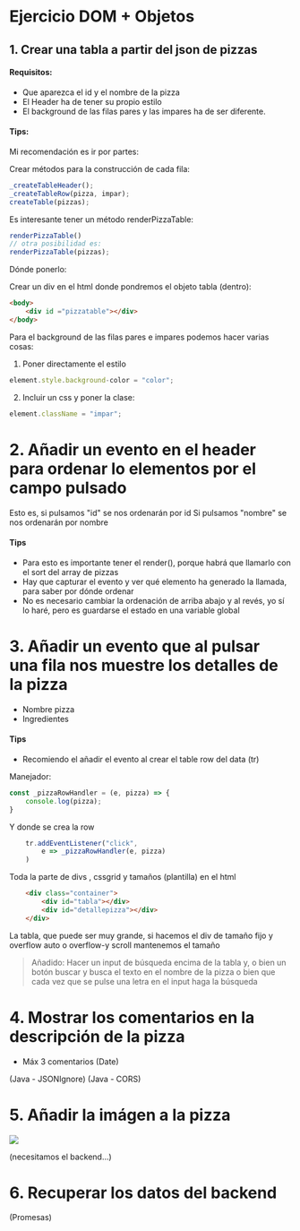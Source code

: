 # Ejercicio DOM + Objetos

## 1. Crear una tabla a partir del json de pizzas

#### Requisitos:

- Que aparezca el id y el nombre de la pizza
- El Header ha de tener su propio  estilo
- El background de las filas pares y las impares ha de ser diferente.

#### Tips:
Mi recomendación es ir por partes:

Crear métodos para la construcción de cada fila:

```javascript
_createTableHeader();
_createTableRow(pizza, impar);
createTable(pizzas);
```

Es interesante tener un método renderPizzaTable:
```javascript
renderPizzaTable() 
// otra posibilidad es:
renderPizzaTable(pizzas);
```


Dónde ponerlo:

Crear un div en el html donde pondremos el objeto tabla (dentro):

```html
<body>
    <div id ="pizzatable"></div>
</body>
```

Para el background de las filas pares e impares podemos hacer varias cosas:

1. Poner directamente el estilo
```javascript
element.style.background-color = "color";
```
2. Incluir un css y poner la clase:
```javascript
element.className = "impar";
```



# 2. Añadir un evento en el header para ordenar lo elementos por el campo pulsado
Esto es, si pulsamos "id" se nos ordenarán por id
Si pulsamos "nombre" se nos ordenarán por nombre

#### Tips

- Para esto es importante tener el render(), porque habrá que llamarlo con el sort del array de pizzas
- Hay que capturar el evento y ver qué elemento ha generado la llamada, para saber por dónde ordenar
- No es necesario cambiar la ordenación de arriba abajo y al revés, yo sí lo haré, pero es guardarse el estado en una variable global





# 3. Añadir un evento que al pulsar una fila nos muestre los detalles de la pizza
- Nombre pizza
- Ingredientes

#### Tips
- Recomiendo el añadir el evento al crear el table row del data (tr)

Manejador: 
```javascript
const _pizzaRowHandler = (e, pizza) => {
    console.log(pizza);
}
```

Y donde se crea la row
```javascript
    tr.addEventListener("click",
        e => _pizzaRowHandler(e, pizza)
    )
```

Toda la parte de divs , cssgrid y tamaños (plantilla) en el html

```html
    <div class="container">
        <div id="tabla"></div>
        <div id="detallepizza"></div>
    </div>
```

La tabla, que puede ser muy grande, si hacemos el div de tamaño fijo y overflow auto  o overflow-y scroll mantenemos el tamaño

> Añadido:
> Hacer un input de búsqueda encima de la tabla y, o bien un
> botón buscar y busca el texto en el nombre de la pizza o 
> bien que cada vez que se pulse una letra en el input
> haga la búsqueda

# 4. Mostrar los comentarios en la descripción de la pizza
- Máx 3 comentarios
(Date)


(Java - JSONIgnore)
(Java - CORS)

# 5. Añadir la imágen a la pizza

<img src="....">

(necesitamos el backend...)

# 6. Recuperar los datos del backend

(Promesas)







